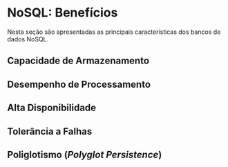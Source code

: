 # NoSQL: Benefícios

Nesta seção são apresentadas as principais características dos bancos de dados NoSQL.


## Capacidade de Armazenamento

## Desempenho de Processamento

## Alta Disponibilidade

## Tolerância a Falhas

## Poliglotismo (*Polyglot Persistence*)
